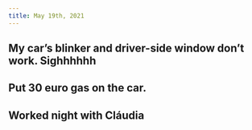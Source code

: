 ```yaml
---
title: May 19th, 2021
---
```


## My car’s blinker and driver-side window don’t work. Sighhhhhh
## Put 30 euro gas on the car.
## Worked night with Cláudia
